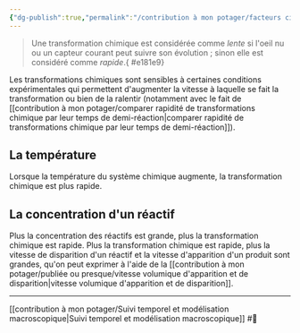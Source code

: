 ```yaml
---
{"dg-publish":true,"permalink":"/contribution à mon potager/facteurs cinétiques peuvent influencer la vitesse volumique d'une transformation/"}
---
```



> Une transformation chimique est considérée comme *lente* si l'oeil nu ou un capteur courant peut suivre son évolution ; sinon elle est considéré comme *rapide*.{ #e181e9}


Les transformations chimiques sont sensibles à certaines conditions expérimentales qui permettent d'augmenter la vitesse à laquelle se fait la transformation ou bien de la ralentir (notamment avec le fait de [[contribution à mon potager/comparer rapidité de transformations chimique par leur temps de demi-réaction\|comparer rapidité de transformations chimique par leur temps de demi-réaction]]).
## La température
Lorsque la température du système chimique augmente, la transformation chimique est plus rapide.
## La concentration d'un réactif
Plus la concentration des réactifs est grande, plus la transformation chimique est rapide. Plus la transformation chimique est rapide, plus la vitesse de disparition d'un réactif et la vitesse d'apparition d'un produit sont grandes, qu'on peut exprimer à l'aide de la [[contribution à mon potager/publiée ou presque/vitesse volumique d'apparition et de disparition\|vitesse volumique d'apparition et de disparition]].  

---
[[contribution à mon potager/Suivi temporel et modélisation macroscopique\|Suivi temporel et modélisation macroscopique]] #🌲 